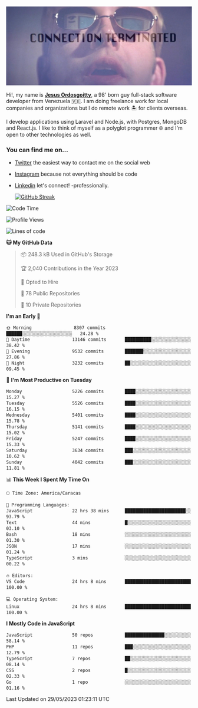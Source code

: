 ![hackers movie reference](./disconnected.jpg)

Hi!, my name is [**Jesus Ordosgoitty**](https://jodaz.xyz), a 98' born guy full-stack software developer from Venezuela 🇻🇪. I am doing freelance work for local companies and organizations but I do remote work 🏝️ for clients overseas. 

I develop applications using Laravel and Node.js, with Postgres, MongoDB and React.js. I like to think of myself as a polyglot programmer 🌐 and I'm open to other technologies as well.

### You can find me on...

- [Twitter](https://twitter.com/jodaz_) the easiest way to contact me on the social web
- [Instagram](https://instagram.com/jodaz_) because not everything should be code
- [Linkedin](https://linkedin.com/in/jodaz) let's connect! -professionally.


    [![GitHub Streak](https://streak-stats.demolab.com?user=jodaz&theme=tokyonight)](https://git.io/streak-stats)

<!--START_SECTION:waka-->
![Code Time](http://img.shields.io/badge/Code%20Time-3%2C932%20hrs%2059%20mins-blue)

![Profile Views](http://img.shields.io/badge/Profile%20Views-0-blue)

![Lines of code](https://img.shields.io/badge/From%20Hello%20World%20I%27ve%20Written-98.0%20million%20lines%20of%20code-blue)

**🐱 My GitHub Data** 

> 📦 248.3 kB Used in GitHub's Storage 
 > 
> 🏆 2,040 Contributions in the Year 2023
 > 
> 💼 Opted to Hire
 > 
> 📜 78 Public Repositories 
 > 
> 🔑 10 Private Repositories 
 > 
**I'm an Early 🐤** 

```text
🌞 Morning                8307 commits        ██████░░░░░░░░░░░░░░░░░░░   24.28 % 
🌆 Daytime                13146 commits       ██████████░░░░░░░░░░░░░░░   38.42 % 
🌃 Evening                9532 commits        ███████░░░░░░░░░░░░░░░░░░   27.86 % 
🌙 Night                  3232 commits        ██░░░░░░░░░░░░░░░░░░░░░░░   09.45 % 
```
📅 **I'm Most Productive on Tuesday** 

```text
Monday                   5226 commits        ████░░░░░░░░░░░░░░░░░░░░░   15.27 % 
Tuesday                  5526 commits        ████░░░░░░░░░░░░░░░░░░░░░   16.15 % 
Wednesday                5401 commits        ████░░░░░░░░░░░░░░░░░░░░░   15.78 % 
Thursday                 5141 commits        ████░░░░░░░░░░░░░░░░░░░░░   15.02 % 
Friday                   5247 commits        ████░░░░░░░░░░░░░░░░░░░░░   15.33 % 
Saturday                 3634 commits        ███░░░░░░░░░░░░░░░░░░░░░░   10.62 % 
Sunday                   4042 commits        ███░░░░░░░░░░░░░░░░░░░░░░   11.81 % 
```


📊 **This Week I Spent My Time On** 

```text
🕑︎ Time Zone: America/Caracas

💬 Programming Languages: 
JavaScript               22 hrs 38 mins      ███████████████████████░░   93.79 % 
Text                     44 mins             █░░░░░░░░░░░░░░░░░░░░░░░░   03.10 % 
Bash                     18 mins             ░░░░░░░░░░░░░░░░░░░░░░░░░   01.30 % 
JSON                     17 mins             ░░░░░░░░░░░░░░░░░░░░░░░░░   01.24 % 
TypeScript               3 mins              ░░░░░░░░░░░░░░░░░░░░░░░░░   00.22 % 

🔥 Editors: 
VS Code                  24 hrs 8 mins       █████████████████████████   100.00 % 

💻 Operating System: 
Linux                    24 hrs 8 mins       █████████████████████████   100.00 % 
```

**I Mostly Code in JavaScript** 

```text
JavaScript               50 repos            ███████████████░░░░░░░░░░   58.14 % 
PHP                      11 repos            ███░░░░░░░░░░░░░░░░░░░░░░   12.79 % 
TypeScript               7 repos             ██░░░░░░░░░░░░░░░░░░░░░░░   08.14 % 
CSS                      2 repos             █░░░░░░░░░░░░░░░░░░░░░░░░   02.33 % 
Go                       1 repo              ░░░░░░░░░░░░░░░░░░░░░░░░░   01.16 % 
```




 Last Updated on 29/05/2023 01:23:11 UTC
<!--END_SECTION:waka-->
